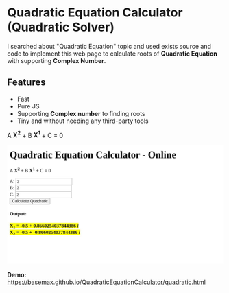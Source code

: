 # Quadratic Equation Calculator (Quadratic Solver)

I searched about "Quadratic Equation" topic and used exists source and code to implement this web page to calculate roots of **Quadratic Equation** with supporting **Complex Number**.

## Features

- Fast
- Pure JS
- Supporting **Complex number** to finding roots
- Tiny and without needing any third-party tools

<p>
    A <b>X<sup>2</sup></b>
    +
    B <b>X<sup>1</sup></b>
    +
    C
    =
    0
</p>

[![Quadratic Equation Calculator](demo.jpg)](https://basemax.github.io/QuadraticEquationCalculator/quadratic.html)

**Demo:** https://basemax.github.io/QuadraticEquationCalculator/quadratic.html
